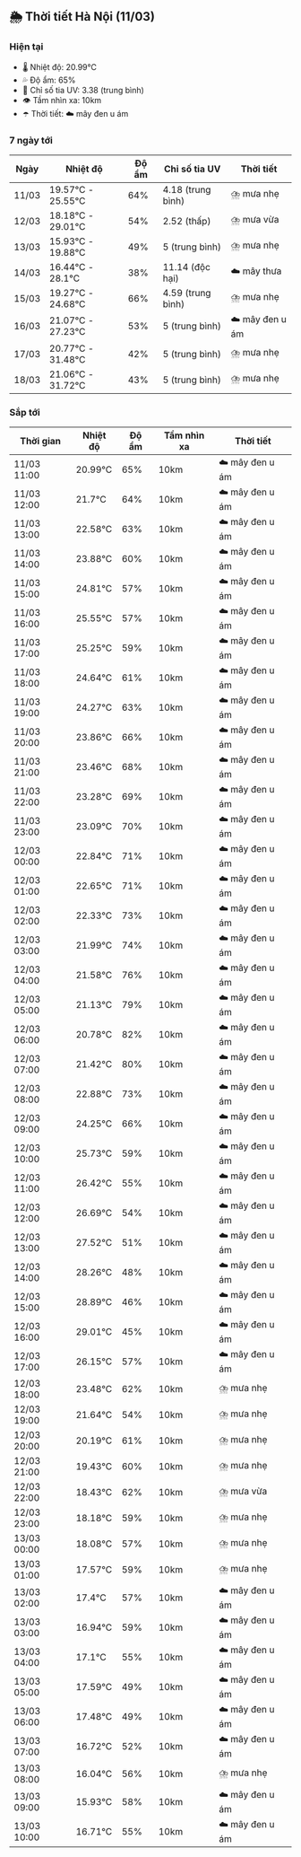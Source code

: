 ## 🌦️ Thời tiết Hà Nội (11/03)

### Hiện tại

- 🌡️ Nhiệt độ: 20.99℃
- 💦 Độ ẩm: 65%
- 🌟 Chỉ số tia UV: 3.38 (trung bình)
- 👁️ Tầm nhìn xa: 10km
- ☂️ Thời tiết: ☁️ mây đen u ám

### 7 ngày tới

| Ngày | Nhiệt độ | Độ ẩm | Chỉ số tia UV | Thời tiết |
| --- | --- | --- | --- | --- |
| 11/03 | 19.57℃ - 25.55℃ | 64% | 4.18 (trung bình) | ⛈️ mưa nhẹ |
| 12/03 | 18.18℃ - 29.01℃ | 54% | 2.52 (thấp) | ⛈️ mưa vừa |
| 13/03 | 15.93℃ - 19.88℃ | 49% | 5 (trung bình) | ⛈️ mưa nhẹ |
| 14/03 | 16.44℃ - 28.1℃ | 38% | 11.14 (độc hại) | ☁️ mây thưa |
| 15/03 | 19.27℃ - 24.68℃ | 66% | 4.59 (trung bình) | ⛈️ mưa nhẹ |
| 16/03 | 21.07℃ - 27.23℃ | 53% | 5 (trung bình) | ☁️ mây đen u ám |
| 17/03 | 20.77℃ - 31.48℃ | 42% | 5 (trung bình) | ⛈️ mưa nhẹ |
| 18/03 | 21.06℃ - 31.72℃ | 43% | 5 (trung bình) | ⛈️ mưa nhẹ |

### Sắp tới

| Thời gian | Nhiệt độ | Độ ẩm | Tầm nhìn xa | Thời tiết |
| --- | --- | --- | --- | --- |
| 11/03 11:00 | 20.99℃ | 65% | 10km | ☁️ mây đen u ám |
| 11/03 12:00 | 21.7℃ | 64% | 10km | ☁️ mây đen u ám |
| 11/03 13:00 | 22.58℃ | 63% | 10km | ☁️ mây đen u ám |
| 11/03 14:00 | 23.88℃ | 60% | 10km | ☁️ mây đen u ám |
| 11/03 15:00 | 24.81℃ | 57% | 10km | ☁️ mây đen u ám |
| 11/03 16:00 | 25.55℃ | 57% | 10km | ☁️ mây đen u ám |
| 11/03 17:00 | 25.25℃ | 59% | 10km | ☁️ mây đen u ám |
| 11/03 18:00 | 24.64℃ | 61% | 10km | ☁️ mây đen u ám |
| 11/03 19:00 | 24.27℃ | 63% | 10km | ☁️ mây đen u ám |
| 11/03 20:00 | 23.86℃ | 66% | 10km | ☁️ mây đen u ám |
| 11/03 21:00 | 23.46℃ | 68% | 10km | ☁️ mây đen u ám |
| 11/03 22:00 | 23.28℃ | 69% | 10km | ☁️ mây đen u ám |
| 11/03 23:00 | 23.09℃ | 70% | 10km | ☁️ mây đen u ám |
| 12/03 00:00 | 22.84℃ | 71% | 10km | ☁️ mây đen u ám |
| 12/03 01:00 | 22.65℃ | 71% | 10km | ☁️ mây đen u ám |
| 12/03 02:00 | 22.33℃ | 73% | 10km | ☁️ mây đen u ám |
| 12/03 03:00 | 21.99℃ | 74% | 10km | ☁️ mây đen u ám |
| 12/03 04:00 | 21.58℃ | 76% | 10km | ☁️ mây đen u ám |
| 12/03 05:00 | 21.13℃ | 79% | 10km | ☁️ mây đen u ám |
| 12/03 06:00 | 20.78℃ | 82% | 10km | ☁️ mây đen u ám |
| 12/03 07:00 | 21.42℃ | 80% | 10km | ☁️ mây đen u ám |
| 12/03 08:00 | 22.88℃ | 73% | 10km | ☁️ mây đen u ám |
| 12/03 09:00 | 24.25℃ | 66% | 10km | ☁️ mây đen u ám |
| 12/03 10:00 | 25.73℃ | 59% | 10km | ☁️ mây đen u ám |
| 12/03 11:00 | 26.42℃ | 55% | 10km | ☁️ mây đen u ám |
| 12/03 12:00 | 26.69℃ | 54% | 10km | ☁️ mây đen u ám |
| 12/03 13:00 | 27.52℃ | 51% | 10km | ☁️ mây đen u ám |
| 12/03 14:00 | 28.26℃ | 48% | 10km | ☁️ mây đen u ám |
| 12/03 15:00 | 28.89℃ | 46% | 10km | ☁️ mây đen u ám |
| 12/03 16:00 | 29.01℃ | 45% | 10km | ☁️ mây đen u ám |
| 12/03 17:00 | 26.15℃ | 57% | 10km | ☁️ mây đen u ám |
| 12/03 18:00 | 23.48℃ | 62% | 10km | ⛈️ mưa nhẹ |
| 12/03 19:00 | 21.64℃ | 54% | 10km | ⛈️ mưa nhẹ |
| 12/03 20:00 | 20.19℃ | 61% | 10km | ⛈️ mưa nhẹ |
| 12/03 21:00 | 19.43℃ | 60% | 10km | ⛈️ mưa nhẹ |
| 12/03 22:00 | 18.43℃ | 62% | 10km | ⛈️ mưa vừa |
| 12/03 23:00 | 18.18℃ | 59% | 10km | ⛈️ mưa nhẹ |
| 13/03 00:00 | 18.08℃ | 57% | 10km | ⛈️ mưa nhẹ |
| 13/03 01:00 | 17.57℃ | 59% | 10km | ⛈️ mưa nhẹ |
| 13/03 02:00 | 17.4℃ | 57% | 10km | ☁️ mây đen u ám |
| 13/03 03:00 | 16.94℃ | 59% | 10km | ☁️ mây đen u ám |
| 13/03 04:00 | 17.1℃ | 55% | 10km | ☁️ mây đen u ám |
| 13/03 05:00 | 17.59℃ | 49% | 10km | ☁️ mây đen u ám |
| 13/03 06:00 | 17.48℃ | 49% | 10km | ☁️ mây đen u ám |
| 13/03 07:00 | 16.72℃ | 52% | 10km | ☁️ mây đen u ám |
| 13/03 08:00 | 16.04℃ | 56% | 10km | ⛈️ mưa nhẹ |
| 13/03 09:00 | 15.93℃ | 58% | 10km | ☁️ mây đen u ám |
| 13/03 10:00 | 16.71℃ | 55% | 10km | ☁️ mây đen u ám |
